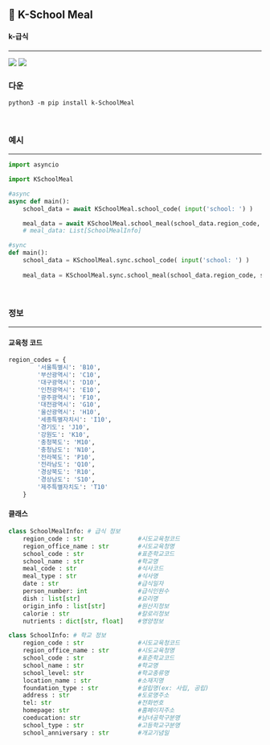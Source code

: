 <h2> 🍞 K-School Meal </h2>

<h4>k-급식</h4> 

---
[![](https://img.shields.io/badge/Python-3.7|3.8|3.9|3.10-blue?style=flat-square&logo=python)](https://www.python.org/)
![](https://img.shields.io/badge/KSchoolMeal-1.0.0Alpha-blue?style=flat-square)


<h3>다운</h3>

```
python3 -m pip install k-SchoolMeal
```

<br>

<h3>예시</h3>

---

```py
import asyncio

import KSchoolMeal

#async
async def main():
    school_data = await KSchoolMeal.school_code( input('school: ') )

    meal_data = await KSchoolMeal.school_meal(school_data.region_code, school_data.school_code, input('date(yyyyMM): '))
    # meal_data: List[SchoolMealInfo] 

#sync
def main():
    school_data = KSchoolMeal.sync.school_code( input('school: ') )
    
    meal_data = KSchoolMeal.sync.school_meal(school_data.region_code, school_data.school_code, input('date(yyyyMM): '))

```

<br>

<h3>정보</h3>

---

<h4>교육청 코드</h4>

```py
region_codes = {
        '서울특별시': 'B10',
        '부산광역시': 'C10',
        '대구광역시': 'D10',
        '인천광역시': 'E10',
        '광주광역시': 'F10',
        '대전광역시': 'G10',
        '울산광역시': 'H10',
        '세종특별자치시': 'I10',
        '경기도': 'J10',
        '강원도': 'K10',
        '충청북도': 'M10',
        '충청남도': 'N10',
        '전라북도': 'P10',
        '전라남도': 'Q10',
        '경상북도': 'R10',
        '경상남도': 'S10',
        '제주특별자치도': 'T10'
    }
```

<h4> 클래스 </h4>

```py
class SchoolMealInfo: # 급식 정보
    region_code : str               #시도교육청코드
    region_office_name : str        #시도교육청명
    school_code : str               #표준학교코드
    school_name : str               #학교명
    meal_code : str                 #식사코드
    meal_type : str                 #식사명
    date : str                      #급식일자
    person_number: int              #급식인원수
    dish : list[str]                #요리명
    origin_info : list[str]         #원산지정보
    calorie : str                   #칼로리정보
    nutrients : dict[str, float]    #영양정보
```

```py
class SchoolInfo: # 학교 정보
    region_code : str               #시도교육청코드
    region_office_name : str        #시도교육청명
    school_code : str               #표준학교코드
    school_name : str               #학교명
    school_level: str               #학교종류명
    location_name : str             #소재지명
    foundation_type : str           #설립명(ex: 사립, 공립)
    address : str                   #도로명주소
    tel: str                        #전화번호
    homepage: str                   #홈페이지주소
    coeducation: str                #남녀공학구분명
    school_type : str               #고등학교구분명
    school_anniversary : str        #개교기념일
```